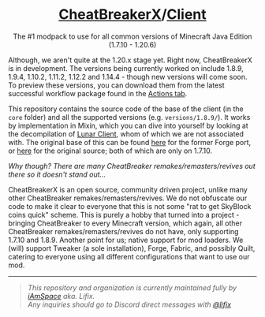 <!-- markdownlint-disable-file MD001 MD033 -->
<h1 align="center"><a href="https://github.com/CheatBreakerX">CheatBreakerX</a>/<a href="https://github.com/CheatBreakerX/Client">Client</a></h1>
<p align="center">The #1 modpack to use for all common versions of Minecraft Java Edition (1.7.10 - 1.20.6)</p>

Although, we aren't quite at the 1.20.x stage yet. Right now, CheatBreakerX is in development. The versions being currently worked on include 1.8.9, 1.9.4, 1.10.2, 1.11.2, 1.12.2 and 1.14.4 - though new versions will come soon. To preview these versions, you can download them from the latest successful workflow package found in the [Actions tab](https://github.com/CheatBreakerX/Client/actions).

This repository contains the source code of the base of the client (in the `core` folder) and all the supported versions (e.g. `versions/1.8.9/`). It works by implementation in Mixin, which you can dive into yourself by looking at the decompilation of [Lunar Client](https://github.com/Decencies/LunarClient), whom of which we are not associated with. The original base of this can be found [here](https://github.com/iAmSpace/CheatBreaker) for the former Forge port, or [here](https://github.com/Decencies/CheatBreaker) for the original source; both of which are only on 1.7.10.

*Why though? There are many CheatBreaker remakes/remasters/revives out there so it doesn't stand out...*

CheatBreakerX is an open source, community driven project, unlike many other CheatBreaker remakes/remasters/revives. We do not obfuscate our code to make it clear to everyone that this is not some "rat to get SkyBlock coins quick" scheme. This is purely a hobby that turned into a project - bringing CheatBreaker to every Minecraft version, which again, all other CheatBreaker remakes/remasters/revives do not have, only supporting 1.7.10 and 1.8.9. Another point for us; native support for mod loaders. We (will) support Tweaker (a sole installation), Forge, Fabric, and possibly Quilt, catering to everyone using all different configurations that want to use our mod.

---

> *This repository and organization is currently maintained fully by [iAmSpace](https://github.com/iAmSpace) aka. Lifix.  
> Any inquiries should go to Discord direct messages with [@lifix](https://discord.com/users/201022516506918912/)*
